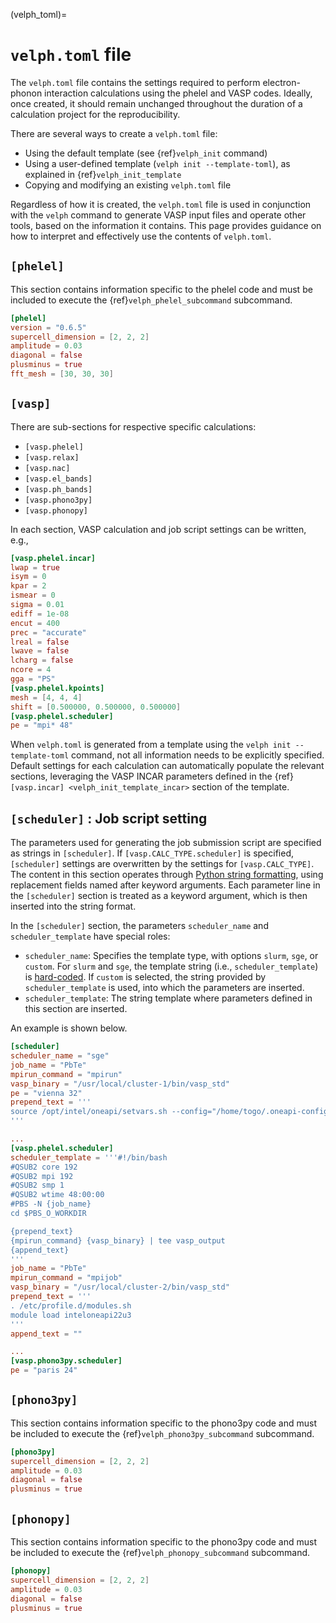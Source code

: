 (velph_toml)=
# `velph.toml` file

The `velph.toml` file contains the settings required to perform electron-phonon
interaction calculations using the phelel and VASP codes. Ideally, once created,
it should remain unchanged throughout the duration of a calculation project for
the reproducibility.

There are several ways to create a `velph.toml` file:

- Using the default template (see {ref}`velph_init` command)
- Using a user-defined template (`velph init --template-toml`), as explained in
  {ref}`velph_init_template`
- Copying and modifying an existing `velph.toml` file

Regardless of how it is created, the `velph.toml` file is used in conjunction
with the `velph` command to generate VASP input files and operate other tools,
based on the information it contains. This page provides guidance on how to
interpret and effectively use the contents of `velph.toml`.

## `[phelel]`

This section contains information specific to the phelel code and must be
included to execute the {ref}`velph_phelel_subcommand` subcommand.

```toml
[phelel]
version = "0.6.5"
supercell_dimension = [2, 2, 2]
amplitude = 0.03
diagonal = false
plusminus = true
fft_mesh = [30, 30, 30]
```

## `[vasp]`

There are sub-sections for respective specific calculations:

- `[vasp.phelel]`
- `[vasp.relax]`
- `[vasp.nac]`
- `[vasp.el_bands]`
- `[vasp.ph_bands]`
- `[vasp.phono3py]`
- `[vasp.phonopy]`

In each section, VASP calculation and job script settings can be written, e.g.,

```toml
[vasp.phelel.incar]
lwap = true
isym = 0
kpar = 2
ismear = 0
sigma = 0.01
ediff = 1e-08
encut = 400
prec = "accurate"
lreal = false
lwave = false
lcharg = false
ncore = 4
gga = "PS"
[vasp.phelel.kpoints]
mesh = [4, 4, 4]
shift = [0.500000, 0.500000, 0.500000]
[vasp.phelel.scheduler]
pe = "mpi* 48"
```

When `velph.toml` is generated from a template using the `velph init
--template-toml` command, not all information needs to be explicitly specified.
Default settings for each calculation can automatically populate the relevant
sections, leveraging the VASP INCAR parameters defined in the {ref}`[vasp.incar]
<velph_init_template_incar>` section of the template.

## `[scheduler]` : Job script setting

The parameters used for generating the job submission script are specified as
strings in `[scheduler]`. If `[vasp.CALC_TYPE.scheduler]` is
specified, `[scheduler]` settings are overwritten by the settings for
`[vasp.CALC_TYPE]`. The content in this section operates through [Python string
formatting](https://docs.python.org/3/library/stdtypes.html#str.format), using
replacement fields named after keyword arguments. Each parameter line in the
`[scheduler]` section is treated as a keyword argument, which is then inserted
into the string format.

In the `[scheduler]` section, the parameters `scheduler_name` and
`scheduler_template` have special roles:

- `scheduler_name`: Specifies the template type, with options `slurm`, `sge`, or
  `custom`. For `slurm` and `sge`, the template string (i.e.,
  `scheduler_template`) is
  [hard-coded](https://github.com/phonopy/phelel/blob/develop/src/phelel/velph/utils/scheduler.py).
  If `custom` is selected, the string provided by `scheduler_template` is used,
  into which the parameters are inserted.
- `scheduler_template`: The string template where parameters defined in this
  section are inserted.

An example is shown below.

```toml
[scheduler]
scheduler_name = "sge"
job_name = "PbTe"
mpirun_command = "mpirun"
vasp_binary = "/usr/local/cluster-1/bin/vasp_std"
pe = "vienna 32"
prepend_text = '''
source /opt/intel/oneapi/setvars.sh --config="/home/togo/.oneapi-config"
'''

...
[vasp.phelel.scheduler]
scheduler_template = '''#!/bin/bash
#QSUB2 core 192
#QSUB2 mpi 192
#QSUB2 smp 1
#QSUB2 wtime 48:00:00
#PBS -N {job_name}
cd $PBS_O_WORKDIR

{prepend_text}
{mpirun_command} {vasp_binary} | tee vasp_output
{append_text}
'''
job_name = "PbTe"
mpirun_command = "mpijob"
vasp_binary = "/usr/local/cluster-2/bin/vasp_std"
prepend_text = '''
. /etc/profile.d/modules.sh
module load inteloneapi22u3
'''
append_text = ""

...
[vasp.phono3py.scheduler]
pe = "paris 24"
```

## `[phono3py]`

This section contains information specific to the phono3py code and must be
included to execute the {ref}`velph_phono3py_subcommand` subcommand.

```toml
[phono3py]
supercell_dimension = [2, 2, 2]
amplitude = 0.03
diagonal = false
plusminus = true
```

## `[phonopy]`

This section contains information specific to the phono3py code and must be
included to execute the {ref}`velph_phonopy_subcommand` subcommand.

```toml
[phonopy]
supercell_dimension = [2, 2, 2]
amplitude = 0.03
diagonal = false
plusminus = true
```
